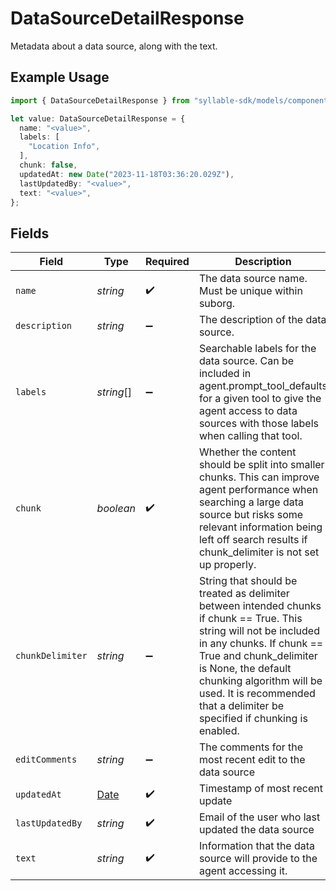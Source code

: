 # DataSourceDetailResponse

Metadata about a data source, along with the text.

## Example Usage

```typescript
import { DataSourceDetailResponse } from "syllable-sdk/models/components";

let value: DataSourceDetailResponse = {
  name: "<value>",
  labels: [
    "Location Info",
  ],
  chunk: false,
  updatedAt: new Date("2023-11-18T03:36:20.029Z"),
  lastUpdatedBy: "<value>",
  text: "<value>",
};
```

## Fields

| Field                                                                                                                                                                                                                                                                                                   | Type                                                                                                                                                                                                                                                                                                    | Required                                                                                                                                                                                                                                                                                                | Description                                                                                                                                                                                                                                                                                             | Example                                                                                                                                                                                                                                                                                                 |
| ------------------------------------------------------------------------------------------------------------------------------------------------------------------------------------------------------------------------------------------------------------------------------------------------------- | ------------------------------------------------------------------------------------------------------------------------------------------------------------------------------------------------------------------------------------------------------------------------------------------------------- | ------------------------------------------------------------------------------------------------------------------------------------------------------------------------------------------------------------------------------------------------------------------------------------------------------- | ------------------------------------------------------------------------------------------------------------------------------------------------------------------------------------------------------------------------------------------------------------------------------------------------------- | ------------------------------------------------------------------------------------------------------------------------------------------------------------------------------------------------------------------------------------------------------------------------------------------------------- |
| `name`                                                                                                                                                                                                                                                                                                  | *string*                                                                                                                                                                                                                                                                                                | :heavy_check_mark:                                                                                                                                                                                                                                                                                      | The data source name. Must be unique within suborg.                                                                                                                                                                                                                                                     |                                                                                                                                                                                                                                                                                                         |
| `description`                                                                                                                                                                                                                                                                                           | *string*                                                                                                                                                                                                                                                                                                | :heavy_minus_sign:                                                                                                                                                                                                                                                                                      | The description of the data source.                                                                                                                                                                                                                                                                     |                                                                                                                                                                                                                                                                                                         |
| `labels`                                                                                                                                                                                                                                                                                                | *string*[]                                                                                                                                                                                                                                                                                              | :heavy_minus_sign:                                                                                                                                                                                                                                                                                      | Searchable labels for the data source. Can be included in agent.prompt_tool_defaults for a given tool to give the agent access to data sources with those labels when calling that tool.                                                                                                                | [<br/>"Location Info"<br/>]                                                                                                                                                                                                                                                                             |
| `chunk`                                                                                                                                                                                                                                                                                                 | *boolean*                                                                                                                                                                                                                                                                                               | :heavy_check_mark:                                                                                                                                                                                                                                                                                      | Whether the content should be split into smaller chunks. This can improve agent performance when searching a large data source but risks some relevant information being left off search results if chunk_delimiter is not set up properly.                                                             |                                                                                                                                                                                                                                                                                                         |
| `chunkDelimiter`                                                                                                                                                                                                                                                                                        | *string*                                                                                                                                                                                                                                                                                                | :heavy_minus_sign:                                                                                                                                                                                                                                                                                      | String that should be treated as delimiter between intended chunks if chunk == True. This string will not be included in any chunks. If chunk == True and chunk_delimiter is None, the default chunking algorithm will be used. It is recommended that a delimiter be specified if chunking is enabled. |                                                                                                                                                                                                                                                                                                         |
| `editComments`                                                                                                                                                                                                                                                                                          | *string*                                                                                                                                                                                                                                                                                                | :heavy_minus_sign:                                                                                                                                                                                                                                                                                      | The comments for the most recent edit to the data source                                                                                                                                                                                                                                                |                                                                                                                                                                                                                                                                                                         |
| `updatedAt`                                                                                                                                                                                                                                                                                             | [Date](https://developer.mozilla.org/en-US/docs/Web/JavaScript/Reference/Global_Objects/Date)                                                                                                                                                                                                           | :heavy_check_mark:                                                                                                                                                                                                                                                                                      | Timestamp of most recent update                                                                                                                                                                                                                                                                         |                                                                                                                                                                                                                                                                                                         |
| `lastUpdatedBy`                                                                                                                                                                                                                                                                                         | *string*                                                                                                                                                                                                                                                                                                | :heavy_check_mark:                                                                                                                                                                                                                                                                                      | Email of the user who last updated the data source                                                                                                                                                                                                                                                      |                                                                                                                                                                                                                                                                                                         |
| `text`                                                                                                                                                                                                                                                                                                  | *string*                                                                                                                                                                                                                                                                                                | :heavy_check_mark:                                                                                                                                                                                                                                                                                      | Information that the data source will provide to the agent accessing it.                                                                                                                                                                                                                                |                                                                                                                                                                                                                                                                                                         |